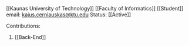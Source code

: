 [[Kaunas University of Technology]]
[[Faculty of Informatics]]
[[Student]]
email: kajus.cerniauskas@ktu.edu
Status: [[Active]]

Contributions:
1. [[Back-End]]